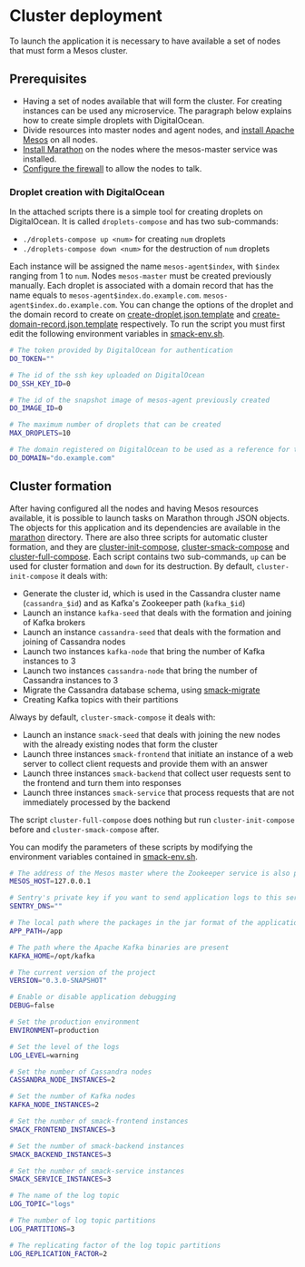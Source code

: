 # Cluster deployment
To launch the application it is necessary to have available a set of nodes that must form a Mesos cluster.

## Prerequisites
- Having a set of nodes available that will form the cluster. For creating instances can be used any microservice.
  The paragraph below explains how to create simple droplets with DigitalOcean.
- Divide resources into master nodes and agent nodes, and [install Apache Mesos](mesos_installation.md) on all nodes.
- [Install Marathon](marathon_installation.md) on the nodes where the mesos-master service was installed.
- [Configure the firewall](firewall_configuration.md) to allow the nodes to talk.

### Droplet creation with DigitalOcean
In the attached scripts there is a simple tool for creating droplets on DigitalOcean. It is called `droplets-compose` and has two sub-commands:
- `./droplets-compose up <num>` for creating `num` droplets
- `./droplets-compose down <num>` for the destruction of `num` droplets

Each instance will be assigned the name `mesos-agent$index`, with `$index` ranging from 1 to `num`.
Nodes `mesos-master` must be created previously manually.
Each droplet is associated with a domain record that has the name equals to `mesos-agent$index.do.example.com`. `mesos-agent$index.do.example.com`.
You can change the options of the droplet and the domain record to create on [create-droplet.json.template](/scripts/digitalocean/create-droplet.json.template)
and [create-domain-record.json.template](/scripts/digitalocean/create-domain-record.json.template) respectively.
To run the script you must first edit the following environment variables in [smack-env.sh](/scripts/smack-env.sh).
```bash
# The token provided by DigitalOcean for authentication 
DO_TOKEN=""

# The id of the ssh key uploaded on DigitalOcean
DO_SSH_KEY_ID=0

# The id of the snapshot image of mesos-agent previously created
DO_IMAGE_ID=0

# The maximum number of droplets that can be created
MAX_DROPLETS=10

# The domain registered on DigitalOcean to be used as a reference for the instances
DO_DOMAIN="do.example.com"
```

## Cluster formation
After having configured all the nodes and having Mesos resources available, it is possible to launch tasks on Marathon through JSON objects.
The objects for this application and its dependencies are available in the [marathon](/marathon) directory.
There are also three scripts for automatic cluster formation,
and they are [cluster-init-compose](/scripts/cluster-init-compose), [cluster-smack-compose](/scripts/cluster-smack-compose)
and [cluster-full-compose](/scripts/cluster-full-compose).
Each script contains two sub-commands, `up` can be used for cluster formation and `down` for its destruction.
By default, `cluster-init-compose` it deals with:
- Generate the cluster id, which is used in the Cassandra cluster name (`cassandra_$id`) and as Kafka's Zookeeper path (`kafka_$id`)
- Launch an instance `kafka-seed` that deals with the formation and joining of Kafka brokers
- Launch an instance `cassandra-seed` that deals with the formation and joining of Cassandra nodes
- Launch two instances `kafka-node` that bring the number of Kafka instances to 3
- Launch two instances `cassandra-node` that bring the number of Cassandra instances to 3
- Migrate the Cassandra database schema, using [smack-migrate](smack_migrate.md)
- Creating Kafka topics with their partitions

Always by default, `cluster-smack-compose` it deals with:
- Launch an instance `smack-seed` that deals with joining the new nodes with the already existing nodes that form the cluster
- Launch three instances `smack-frontend` that initiate an instance of a web server to collect client requests and provide them with an answer
- Launch three instances `smack-backend` that collect user requests sent to the frontend and turn them into responses
- Launch three instances `smack-service` that process requests that are not immediately processed by the backend

The script `cluster-full-compose` does nothing but run `cluster-init-compose` before and `cluster-smack-compose` after.

You can modify the parameters of these scripts by modifying the environment variables contained in [smack-env.sh](/scripts/smack-env.sh).
```bash
# The address of the Mesos master where the Zookeeper service is also present
MESOS_HOST=127.0.0.1

# Sentry's private key if you want to send application logs to this service
SENTRY_DNS=""

# The local path where the packages in the jar format of the application are located
APP_PATH=/app

# The path where the Apache Kafka binaries are present
KAFKA_HOME=/opt/kafka

# The current version of the project
VERSION="0.3.0-SNAPSHOT"

# Enable or disable application debugging
DEBUG=false

# Set the production environment
ENVIRONMENT=production

# Set the level of the logs
LOG_LEVEL=warning

# Set the number of Cassandra nodes
CASSANDRA_NODE_INSTANCES=2

# Set the number of Kafka nodes
KAFKA_NODE_INSTANCES=2

# Set the number of smack-frontend instances
SMACK_FRONTEND_INSTANCES=3

# Set the number of smack-backend instances
SMACK_BACKEND_INSTANCES=3

# Set the number of smack-service instances
SMACK_SERVICE_INSTANCES=3

# The name of the log topic
LOG_TOPIC="logs"

# The number of log topic partitions
LOG_PARTITIONS=3

# The replicating factor of the log topic partitions
LOG_REPLICATION_FACTOR=2
```
